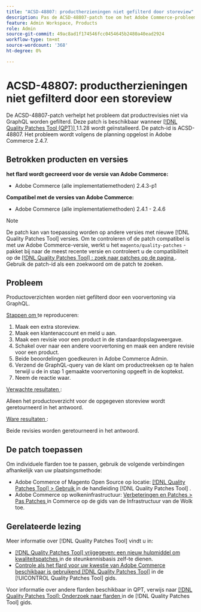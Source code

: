 ```yaml
---
title: "ACSD-48807: productherzieningen niet gefilterd door storeview"
description: Pas de ACSD-48807-patch toe om het Adobe Commerce-probleem op te lossen, waarbij productrevisies niet via GraphQL worden gefilterd.
feature: Admin Workspace, Products
role: Admin
source-git-commit: 49ac8ad1f174546fcc0454645b2480a40ead2924
workflow-type: tm+mt
source-wordcount: '368'
ht-degree: 0%

---
```


# ACSD-48807: productherzieningen niet gefilterd door een storeview

De ACSD-48807-patch verhelpt het probleem dat productrevisies niet via GraphQL worden gefilterd. Deze patch is beschikbaar wanneer [[!DNL Quality Patches Tool (QPT)] ](https://experienceleague.adobe.com/en/docs/commerce-knowledge-base/kb/announcements/commerce-announcements/magento-quality-patches-released-new-tool-to-self-serve-quality-patches) 1.1.28 wordt geïnstalleerd. De patch-id is ACSD-48807. Het probleem wordt volgens de planning opgelost in Adobe Commerce 2.4.7.

## Betrokken producten en versies

**het flard wordt gecreeerd voor de versie van Adobe Commerce:**

* Adobe Commerce (alle implementatiemethoden) 2.4.3-p1

**Compatibel met de versies van Adobe Commerce:**

* Adobe Commerce (alle implementatiemethoden) 2.4.1 - 2.4.6

>[!NOTE]
>
>De patch kan van toepassing worden op andere versies met nieuwe [!DNL Quality Patches Tool] versies. Om te controleren of de patch compatibel is met uw Adobe Commerce-versie, werkt u het `magento/quality-patches` -pakket bij naar de meest recente versie en controleert u de compatibiliteit op de [[!DNL Quality Patches Tool] : zoek naar patches op de pagina ](https://experienceleague.adobe.com/tools/commerce-quality-patches/index.html) . Gebruik de patch-id als een zoekwoord om de patch te zoeken.

## Probleem

Productoverzichten worden niet gefilterd door een voorvertoning via GraphQL.

<u> Stappen om </u> te reproduceren:

1. Maak een extra storeview.
1. Maak een klantenaccount en meld u aan.
1. Maak een revisie voor een product in de standaardopslagweergave.
1. Schakel over naar een andere voorvertoning en maak een andere revisie voor een product.
1. Beide beoordelingen goedkeuren in Adobe Commerce Admin.
1. Verzend de GraphQL-query van de klant om productreeksen op te halen terwijl u de in stap 1 gemaakte voorvertoning opgeeft in de koptekst.
1. Neem de reactie waar.

<u> Verwachte resultaten </u>:

Alleen het productoverzicht voor de opgegeven storeview wordt geretourneerd in het antwoord.

<u> Ware resultaten </u>:

Beide revisies worden geretourneerd in het antwoord.

## De patch toepassen

Om individuele flarden toe te passen, gebruik de volgende verbindingen afhankelijk van uw plaatsingsmethode:

* Adobe Commerce of Magento Open Source op locatie: [[!DNL Quality Patches Tool]  > Gebruik ](https://experienceleague.adobe.com/docs/commerce-operations/tools/quality-patches-tool/usage.html) in de handleiding [!DNL Quality Patches Tool] .
* Adobe Commerce op wolkeninfrastructuur: [ Verbeteringen en Patches > Pas Patches ](https://experienceleague.adobe.com/docs/commerce-cloud-service/user-guide/develop/upgrade/apply-patches.html) in Commerce op de gids van de Infrastructuur van de Wolk toe.

## Gerelateerde lezing

Meer informatie over [!DNL Quality Patches Tool] vindt u in:

* [[!DNL Quality Patches Tool]  vrijgegeven: een nieuw hulpmiddel om kwaliteitspatches ](https://experienceleague.adobe.com/en/docs/commerce-knowledge-base/kb/announcements/commerce-announcements/magento-quality-patches-released-new-tool-to-self-serve-quality-patches) in de steunkennisbasis zelf-te dienen.
* [ Controle als het flard voor uw kwestie van Adobe Commerce beschikbaar is gebruikend  [!DNL Quality Patches Tool]](/help/tools/quality-patches-tool/patches-available-in-qpt/check-patch-for-magento-issue-with-magento-quality-patches.md) in de [!UICONTROL Quality Patches Tool] gids.


Voor informatie over andere flarden beschikbaar in QPT, verwijs naar [[!DNL Quality Patches Tool]: Onderzoek naar flarden ](https://experienceleague.adobe.com/tools/commerce-quality-patches/index.html) in de [!DNL Quality Patches Tool] gids.
